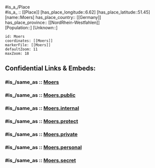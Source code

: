 ﻿---
confidential: public
isDeleted: false
location:
- 51.45
- 6.62
mapmarker: city
mapzoom:
- 7
- 12
SpocWebEntityId: 32700
tags:
- geo/City
type: City
---

#is_a_/Place  
#is_a_ :: [[Place]] 
[has_place_longitude::6.62] 
[has_place_latitude::51.45] 
[name::Moers] 
has_place_country:: [[Germany]]  
has_place_province:: [[NordRhein-Westfahlen]]  
[Population::] 
[Unknown::] 


```leaflet
id: Moers
coordinates: [[Moers]] 
markerFile: [[Moers]] 
defaultZoom: 11 
maxZoom: 18
```


## Confidential Links & Embeds: 

### #is_/same_as :: [Moers](/_Standards/Earth/Continent/Europe/Europe~Central/Germany/Germany~West/Nordrhein-Westfalen/counties~NW/Wesel/cities~Wesel/Moers.md) 

### #is_/same_as :: [Moers.public](/_public/Earth/Continent/Europe/Europe~Central/Germany/Germany~West/Nordrhein-Westfalen/counties~NW/Wesel/cities~Wesel/Moers.public.md) 

### #is_/same_as :: [Moers.internal](/_internal/Earth/Continent/Europe/Europe~Central/Germany/Germany~West/Nordrhein-Westfalen/counties~NW/Wesel/cities~Wesel/Moers.internal.md) 

### #is_/same_as :: [Moers.protect](/_protect/Earth/Continent/Europe/Europe~Central/Germany/Germany~West/Nordrhein-Westfalen/counties~NW/Wesel/cities~Wesel/Moers.protect.md) 

### #is_/same_as :: [Moers.private](/_private/Earth/Continent/Europe/Europe~Central/Germany/Germany~West/Nordrhein-Westfalen/counties~NW/Wesel/cities~Wesel/Moers.private.md) 

### #is_/same_as :: [Moers.personal](/_personal/Earth/Continent/Europe/Europe~Central/Germany/Germany~West/Nordrhein-Westfalen/counties~NW/Wesel/cities~Wesel/Moers.personal.md) 

### #is_/same_as :: [Moers.secret](/_secret/Earth/Continent/Europe/Europe~Central/Germany/Germany~West/Nordrhein-Westfalen/counties~NW/Wesel/cities~Wesel/Moers.secret.md)

